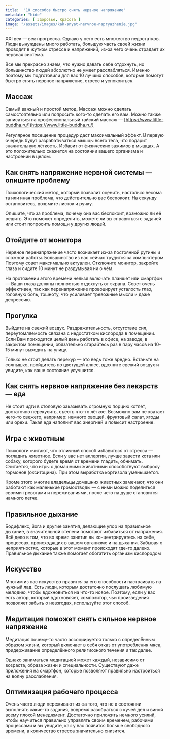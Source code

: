 ```yaml
---
title:  "10 способов быстро снять нервное напряжение"
metadate: "hide"
categories: [ Здоровье, Красота ]
image: "/assets/images/kak-snyat-nervnoe-napryazhenie.jpg"
---
```

XXI век — век прогресса. Однако у него есть множество недостатков. Люди вынуждены много работать, большую часть своей жизни проводят в жутком стрессе и напряжений, из-за чего очень страдает их нервная система.

Все мы прекрасно знаем, что нужно давать себе отдохнуть, но большинство людей абсолютно не умеет расслабляться. Именно поэтому мы подготовили для вас 10 лучших способов, которые помогут быстро снять нервное напряжение, стресс и успокоиться.

## Массаж

Самый важный и простой метод. Массаж можно сделать самостоятельно или попросить кого-то сделать его вам. Можно также записаться на профессиональный тайский массаж — [https://www.little-buddha.ru/](https://www.little-buddha.ru/)

Регулярное посещение процедур даст максимальный эффект. В первую очередь будут разрабатываться мышцы всего тела, что подарит значительную лёгкость. Избавит от физических зажимов в мышцах. А это положительно скажется на состоянии вашего организма и настроении в целом.

## Как снять напряжение нервной системы — опишите проблему

Психологический метод, который позволит оценить, настолько весома та или иная проблема, что действительно вас беспокоит. На секунду остановитесь, возьмите листок и ручку.

Опишите, что за проблема, почему она вас беспокоит, возможно ли её решить. Это поможет определить, можете ли вы справиться с задачей или стоит попросить помощи у других людей.

## Отойдите от монитора

Нервное перенапряжение часто возникает из-за постоянной рутины и сложной работы. Большинство из нас сейчас трудится за компьютером. Поэтому совет максимально актуален. Отключите монитор, закройте глаза и сидите 10 минут не раздумывая ни о чём.

На протяжении этого времени нельзя включать планшет или смартфон — Ваши глаза должны полностью отдохнуть от экрана. Совет очень эффективен, так как перенапряжение провоцирует усталость глаз, головную боль, тошноту, что усиливает тревожные мысли и даже депрессию.

## Прогулка

Выйдите на свежий воздух. Раздражительность, отсутствие сил, переутомляемость связана с недостатком кислорода в помещении. Если Вам приходится целый день работать в офисе, на заводе, в закрытом помещении, обязательно старайтесь раз в пару часов на 10-15 минут выходить на улицу.

Только не стоит делать перекур — это ведь тоже вредно. Встаньте на солнышко, пройдитесь по цветущей аллее, вдохните свежий воздух и увидите, как ваше состояние улучшится.

## Как снять нервное напряжение без лекарств — еда

Не стоит идти в столовую заказывать огромную порцию котлет, достаточно перекусить, съесть что-то лёгкое. Возможно вам не хватает чего-то свежего, например: немного овощей, фруктовый салат, ягоды или орехи. Такая еда наполнит вас энергией и повысит настроение.

## Игра с животным

Психологи считают, что отличный способ избавиться от стресса — погладить животное. Если у вас нет аллергии, лучше завести кота или собаку, которого будете время от времени гладить, обнимать. Считается, что игры с домашними животными способствуют выбросу гормонов (окситоцина). При этом выработка кортизола уменьшается.

Кроме этого многие владельцы домашних животных замечают, что они работают как маленькие громоотводы — с ними можно поделиться своими тревогами и переживаниями, после чего на душе становится намного легче.

## Правильное дыхание

Бодифлекс, йога и другие занятия, делающие упор на правильное дыхание, в значительной степени помогают избавиться от напряжения. Всё дело в том, что во время занятия вы концентрируетесь на себе, процессах, происходящих в вашем организме и на дыхании. Забывая о неприятностях, которые в этот момент происходят где-то далеко. Правильное дыхание также помогает обогатить организм кислородом

## Искусство

Многим из нас искусство нравится за его способности настраивать на нужный лад. Есть люди, которым достаточно послушать любимую мелодию, чтобы вдохновиться на что-то новое. Поэтому, если у вас есть автор, который вдохновляет, композитор, чьи произведения позволяет забыть о невзгодах, используйте этот способ.

## Медитация поможет снять сильное нервное напряжение

Медитация почему-то часто ассоциируется только с определённым образом жизни, который включает в себя отказ от употребления мяса, придерживание определённого религиозного течения и так далее.

Однако заниматься медитацией может каждый, независимо от возраста, образа жизни и специальности. Существуют даже приложения на смартфон, которые позволяют правильно настроиться на волну расслабления.

## Оптимизация рабочего процесса

Очень часто люди переживают из-за того, что не в состоянии выполнять какие-то задания, вовремя разобраться с кучей дел и виной всему плохой менеджмент. Достаточно приложить немного усилий, чтобы научиться правильно управлять своим временем, рабочими процессами и вы увидите, как у вас появится больше свободного времени, а количество стресса значительно снизится.
